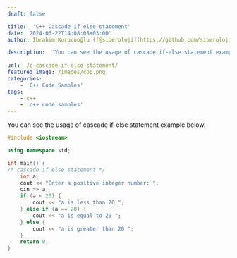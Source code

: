 ```yaml
---
draft: false

title:  'C++ Cascade if else statement'
date: '2024-06-22T14:08:08+03:00'
author: İbrahim Korucuoğlu ([@siberoloji](https://github.com/siberoloji))

description:  'You can see the usage of cascade if-else statement example below.' 
 
url:  /c-cascade-if-else-statement/ 
featured_image: /images/cpp.png
categories:
    - 'C++ Code Samples'
tags:
    - c++
    - 'c++ code samples'
---
```



You can see the usage of cascade if-else statement example below.


```cpp
#include <iostream>

using namespace std;

int main() {
/* cascade if else statement */
    int a;
    cout << "Enter a positive integer number: ";
    cin >> a;
    if (a < 20) {
        cout << "a is less than 20 ";
    } else if (a == 20) {
        cout << "a is equal to 20 ";
    } else {
        cout << "a is greater than 20 ";
    }
    return 0;
}
```
